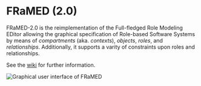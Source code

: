 # FRaMED (2.0)


FRaMED-2.0 is the reimplementation of the  Full-fledged Role Modeling EDitor allowing the graphical specification of Role-based Software Systems
by means of *compartments* (aka. *contexts*), *objects*, *roles*, and *relationships*.
Additionally, it supports a varity of constraints upon roles and relationships. 

See the [wiki](https://github.com/Eden-06/FRaMED-2/wiki) for further information.

![Graphical user interface of FRaMED](https://github.com/leondart/FRaMED/wiki/img/ORMEditor_1.png)
